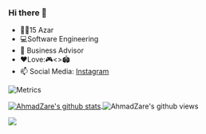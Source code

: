 ### Hi there 👋

<!--
**AhmadZare/AhmadZare** is a ✨ _special_ ✨ repository because its `README.md` (this file) appears on your GitHub profile.

Here are some ideas to get you started:

- 🔭 I’m currently working on ...
- 🌱 I’m currently learning ...
- 👯 I’m looking to collaborate on ...
- 🤔 I’m looking for help with ...
- 💬 Ask me about ...
- 📫 How to reach me: ...
- 😄 Pronouns: ...
- ⚡ Fun fact: ...
-->
- 👼🏻15 Azar 
- 💻Software Engineering 
- 🎯 Business Advisor
- ❤️Love:🎮<\>🏟
- 📫 Social Media:  [Instagram](https://instagram.com/AhmadZare75)

![Metrics](https://metrics.lecoq.io/Ahmadzare?template=classic&activity=1&languages=1&activity.limit=5&activity.days=300&activity.filter=all&activity.visibility=all&activity.timestamps=false&languages.colors=github&languages.threshold=0%25&config.timezone=Asia%2FTehran&config.twemoji=true)


<a href="https://github.com/AhmadZare">
  <img align="center" src="https://github-readme-stats.vercel.app/api?username=AhmadZare&show_icons=true&theme=cobalt&include_all_commits=true" alt="AhmadZare's github stats" />
</a>

<img align="center" src="https://gpvc.arturio.dev/AhmadZare" alt="AhmadZare's github views" />

![](https://discord.c99.nl/widget/theme-1/589509658167869460.png)

